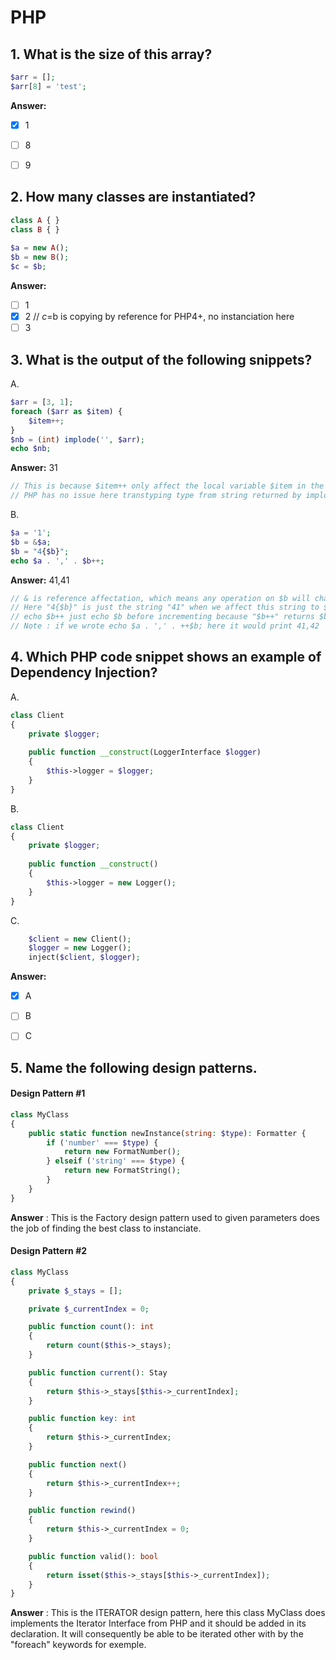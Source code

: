 # PHP

## 1. What is the size of this array? 
```php
$arr = []; 
$arr[8] = 'test';
```

**Answer:** 
  - [X] 1 
  - [ ] 8 
  - [ ] 9


## 2. How many classes are instantiated?
```php
class A { }
class B { }
              
$a = new A(); 
$b = new B();
$c = $b;
```

**Answer:**
  - [ ] 1
  - [X] 2 // $c=$b is copying by reference for PHP4+, no instanciation here 
  - [ ] 3

## 3. What is the output of the following snippets?

A.
```php 
$arr = [3, 1];
foreach ($arr as $item) {
    $item++;
}
$nb = (int) implode('', $arr);
echo $nb;
```

**Answer:** 31 
```php 
// This is because $item++ only affect the local variable $item in the foreach loop which is irrelevant outside of the loop and especially not affecting in anyway the array $arr;
// PHP has no issue here transtyping type from string returned by implode to int as given string is "31", converted int is 31. 
``` 


B.
```php
$a = '1';
$b = &$a;
$b = "4{$b}";
echo $a . ',' . $b++;
```

**Answer:** 41,41
```php 
// & is reference affectation, which means any operation on $b will change the memory reserved area also pointed by $a;
// Here "4{$b}" is just the string "41" when we affect this string to $b we also change $a value to "41". 
// echo $b++ just echo $b before incrementing because "$b++" returns $b then add 1 to $b
// Note : if we wrote echo $a . ',' . ++$b; here it would print 41,42
``` 

## 4. Which PHP code snippet shows an example of Dependency Injection?

A.
```php
class Client 
{
    private $logger;
    
    public function __construct(LoggerInterface $logger)
    {
        $this->logger = $logger;
    }
}
```

B.
```php
class Client 
{
    private $logger;
    
    public function __construct()
    {
        $this->logger = new Logger();
    }
}
```

C.
```php
    $client = new Client();
    $logger = new Logger();
    inject($client, $logger);
```

**Answer:**
  - [X] A
  - [ ] B
  - [ ] C


## 5. Name the following design patterns.

#### Design Pattern #1

```php
class MyClass 
{
    public static function newInstance(string: $type): Formatter {
        if ('number' === $type) {
            return new FormatNumber();
        } elseif ('string' === $type) {
            return new FormatString();
        }
    }
}
```
   
**Answer** : This is the Factory design pattern used to given parameters does the job of finding the best class to instanciate. 
   
#### Design Pattern #2   

```php
class MyClass 
{
    private $_stays = [];

    private $_currentIndex = 0;

    public function count(): int
    {
        return count($this->_stays);
    }

    public function current(): Stay
    {
        return $this->_stays[$this->_currentIndex];
    }

    public function key: int
    {
        return $this->_currentIndex;
    }

    public function next()
    {
        return $this->_currentIndex++;
    }

    public function rewind()
    {
        return $this->_currentIndex = 0;
    }

    public function valid(): bool
    {
        return isset($this->_stays[$this->_currentIndex]);
    }
}
```

**Answer** : This is the ITERATOR design pattern, here this class MyClass does implements the Iterator Interface from PHP and it should be added in its declaration. 
It will consequently be able to be iterated other with by the "foreach" keywords for exemple. 
